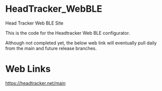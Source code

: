 # HeadTracker_WebBLE
Head Tracker Web BLE Site

This is the code for the Headtracker Web BLE configurator.

Although not completed yet, the below web link will eventually pull daily from the main and future release branches.

# Web Links

https://headtracker.net/main

